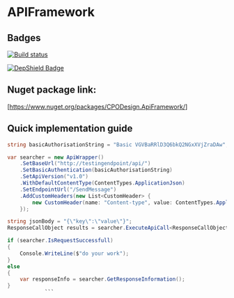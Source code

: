 # APIFramework

## Badges

[![Build status](https://cpodesign.visualstudio.com/PB/_apis/build/status/cpoDesign.APIFramework)](https://cpodesign.visualstudio.com/PB/_build/latest?definitionId=32)

[![DepShield Badge](https://depshield.sonatype.org/badges/cpoDesign/APIFramework/depshield.svg)](https://depshield.github.io)


## Nuget package link:

[<https://www.nuget.org/packages/CPODesign.ApiFramework/>]

## Quick implementation guide
``` c#
string basicAuthorisationString = "Basic VGVBaRRlD3Q6bkQ2NGxXVjZraDAw";

var searcher = new ApiWrapper()
    .SetBaseUrl("http://testingendpoint/api/")
    .SetBasicAuthentication(basicAuthorisationString)
    .SetApiVersion("v1.0")
    .WithDefaultContentType(ContentTypes.ApplicationJson)
    .SetEndpointUrl("/SendMessage")
    .AddCustomHeaders(new List<CustomHeader> {
        new CustomHeader(name: "Content-type", value: ContentTypes.ApplicationJson)
    });

string jsonBody = "{\"key\":\"value\"}";
ResponseCallObject results = searcher.ExecuteApiCall<ResponseCallObject>(jsonBody);

if (searcher.IsRequestSuccessfull)
{
    Console.WriteLine($"do your work");
}
else
{
    var responseInfo = searcher.GetResponseInformation();
}
			```